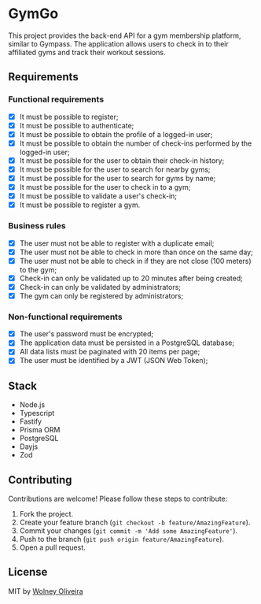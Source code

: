 # GymGo

This project provides the back-end API for a gym membership platform, similar to Gympass. The application allows users to check in to their affiliated gyms and track their workout sessions.

## Requirements

### Functional requirements

- [x] It must be possible to register;
- [x] It must be possible to authenticate;
- [x] It must be possible to obtain the profile of a logged-in user;
- [x] It must be possible to obtain the number of check-ins performed by the logged-in user;
- [x] It must be possible for the user to obtain their check-in history;
- [x] It must be possible for the user to search for nearby gyms;
- [x] It must be possible for the user to search for gyms by name;
- [x] It must be possible for the user to check in to a gym;
- [x] It must be possible to validate a user's check-in;
- [x] It must be possible to register a gym.

### Business rules

- [x] The user must not be able to register with a duplicate email;
- [x] The user must not be able to check in more than once on the same day;
- [x] The user must not be able to check in if they are not close (100 meters) to the gym;
- [x] Check-in can only be validated up to 20 minutes after being created;
- [x] Check-in can only be validated by administrators;
- [x] The gym can only be registered by administrators;

### Non-functional requirements

- [x] The user's password must be encrypted;
- [x] The application data must be persisted in a PostgreSQL database;
- [x] All data lists must be paginated with 20 items per page;
- [x] The user must be identified by a JWT (JSON Web Token);

## Stack

- Node.js
- Typescript
- Fastify
- Prisma ORM
- PostgreSQL
- Dayjs
- Zod

## Contributing

Contributions are welcome! Please follow these steps to contribute:

1. Fork the project.
2. Create your feature branch (`git checkout -b feature/AmazingFeature`).
3. Commit your changes (`git commit -m 'Add some AmazingFeature'`).
4. Push to the branch (`git push origin feature/AmazingFeature`).
5. Open a pull request.

## License

MIT by [Wolney Oliveira](https://github.com/wolney-fo)
